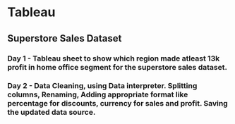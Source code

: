 # Tableau
## Superstore Sales Dataset

### Day 1 - Tableau sheet to show which region made atleast 13k profit in home office segment for the superstore sales dataset.

### Day 2 - Data Cleaning, using Data interpreter. Splitting columns, Renaming, Adding appropriate format like percentage for discounts, currency for sales and profit. Saving the updated data source.
